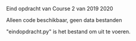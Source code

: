 
Eind opdracht van Course 2 van 2019 2020

Alleen code beschikbaar, geen data bestanden

"eindopdracht.py" is het bestand om uit te voeren.
